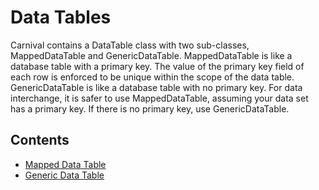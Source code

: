 # Data Tables

Carnival contains a DataTable class with two sub-classes, MappedDataTable and GenericDataTable.
MappedDataTable is like a database table with a primary key. The value of the primary key field of each row
is enforced to be unique within the scope of the data table. GenericDataTable is like a database table with
no primary key. For data interchange, it is safer to use MappedDataTable, assuming your data set has a
primary key. If there is no primary key, use GenericDataTable.

## Contents
- [Mapped Data Table](mapped-data-table.md)
- [Generic Data Table](generic-data-table.md)
